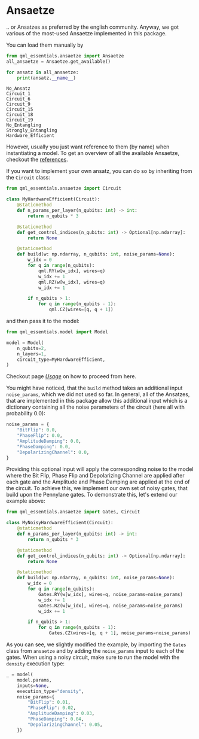 # Ansaetze

.. or Ansatzes as preferred by the english community.
Anyway, we got various of the most-used Ansaetze implemented in this package.

You can load them manually by
```python
from qml_essentials.ansaetze import Ansaetze
all_ansaetze = Ansaetze.get_available()

for ansatz in all_ansaetze:
    print(ansatz.__name__)
```

```
No_Ansatz
Circuit_1
Circuit_6
Circuit_9
Circuit_15
Circuit_18
Circuit_19
No_Entangling
Strongly_Entangling
Hardware_Efficient
```

However, usually you just want reference to them (by name) when instantiating a model.
To get an overview of all the available Ansaetze, checkout the [references](https://cirkiters.github.io/qml-essentials/references/).

If you want to implement your own ansatz, you can do so by inheriting from the `Circuit` class:
```python
from qml_essentials.ansaetze import Circuit

class MyHardwareEfficient(Circuit):
    @staticmethod
    def n_params_per_layer(n_qubits: int) -> int:
        return n_qubits * 3

    @staticmethod
    def get_control_indices(n_qubits: int) -> Optional[np.ndarray]:
        return None

    @staticmethod
    def build(w: np.ndarray, n_qubits: int, noise_params=None):
        w_idx = 0
        for q in range(n_qubits):
            qml.RY(w[w_idx], wires=q)
            w_idx += 1
            qml.RZ(w[w_idx], wires=q)
            w_idx += 1

        if n_qubits > 1:
            for q in range(n_qubits - 1):
                qml.CZ(wires=[q, q + 1])
```

and then pass it to the model:
```python
from qml_essentials.model import Model

model = Model(
    n_qubits=2,
    n_layers=1,
    circuit_type=MyHardwareEfficient,
)
```

Checkout page [*Usage*](usage.md) on how to proceed from here.

You might have noticed, that the `build` method takes an additional input `noise_params`, which we did not used so far.
In general, all of the Ansatzes, that are implemented in this package allow this additional input which is a dictionary containing all the noise parameters of the circuit (here all with probability $0.0$):
```python
noise_params = {
    "BitFlip": 0.0,
    "PhaseFlip": 0.0,
    "AmplitudeDamping": 0.0,
    "PhaseDamping": 0.0,
    "DepolarizingChannel": 0.0,
}
```

Providing this optional input will apply the corresponding noise to the model where the Bit Flip, Phase Flip and Depolarizing Channel are applied after each gate and the Amplitude and Phase Damping are applied at the end of the circuit.
To achieve this, we implement our own set of noisy gates, that build upon the Pennylane gates. To demonstrate this, let's extend our example above:
```python
from qml_essentials.ansaetze import Gates, Circuit

class MyNoisyHardwareEfficient(Circuit):
    @staticmethod
    def n_params_per_layer(n_qubits: int) -> int:
        return n_qubits * 3

    @staticmethod
    def get_control_indices(n_qubits: int) -> Optional[np.ndarray]:
        return None

    @staticmethod
    def build(w: np.ndarray, n_qubits: int, noise_params=None):
        w_idx = 0
        for q in range(n_qubits):
            Gates.RY(w[w_idx], wires=q, noise_params=noise_params)
            w_idx += 1
            Gates.RZ(w[w_idx], wires=q, noise_params=noise_params)
            w_idx += 1

        if n_qubits > 1:
            for q in range(n_qubits - 1):
                Gates.CZ(wires=[q, q + 1], noise_params=noise_params)
```

As you can see, we slightly modified the example, by importing the `Gates` class from `ansaetze` and by adding the `noise_params` input to each of the gates.
When using a noisy circuit, make sure to run the model with the `density` execution type:
```python
_ = model(
    model.params,
    inputs=None,
    execution_type="density",
    noise_params={
        "BitFlip": 0.01,
        "PhaseFlip": 0.02,
        "AmplitudeDamping": 0.03,
        "PhaseDamping": 0.04,
        "DepolarizingChannel": 0.05,
    })
```